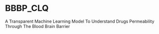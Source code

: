 # BBBP_CLQ
A Transparent Machine Learning Model To Understand Drugs Permeability Through The Blood Brain Barrier
